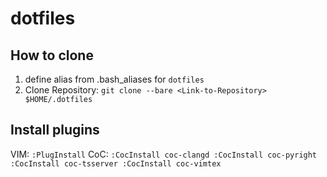 # dotfiles
## How to clone
1. define alias from .bash_aliases for `dotfiles`
2. Clone Repository: `git clone --bare <Link-to-Repository> $HOME/.dotfiles`

## Install plugins
VIM: `:PlugInstall`
CoC: ```
    :CocInstall coc-clangd
    :CocInstall coc-pyright
    :CocInstall coc-tsserver
    :CocInstall coc-vimtex
    ```
